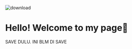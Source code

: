 ![download](https://github.com/user-attachments/assets/fcc1420c-371b-4ad9-bb4f-60099a1808d1) 

# Hello! Welcome to my page👋
SAVE DULU. INI BLM DI SAVE